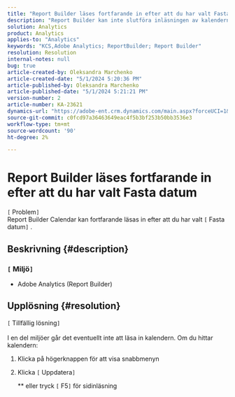 ```yaml
---
title: "Report Builder läses fortfarande in efter att du har valt Fasta datum"
description: "Report Builder kan inte slutföra inläsningen av kalendern, du måste läsa in det här fönstret igen"
solution: Analytics
product: Analytics
applies-to: "Analytics"
keywords: "KCS,Adobe Analytics; ReportBuilder; Report Builder"
resolution: Resolution
internal-notes: null
bug: true
article-created-by: Oleksandra Marchenko
article-created-date: "5/1/2024 5:20:36 PM"
article-published-by: Oleksandra Marchenko
article-published-date: "5/1/2024 5:21:21 PM"
version-number: 2
article-number: KA-23621
dynamics-url: "https://adobe-ent.crm.dynamics.com/main.aspx?forceUCI=1&pagetype=entityrecord&etn=knowledgearticle&id=a032aa1d-df07-ef11-9f8a-6045bd006704"
source-git-commit: c0fcd97a36463649eac4f5b3bf253b50bb3536e3
workflow-type: tm+mt
source-wordcount: '90'
ht-degree: 2%

---
```


# Report Builder läses fortfarande in efter att du har valt Fasta datum

`[` Problem`]` <br>
Report Builder Calendar kan fortfarande läsas in efter att du har valt `[` Fasta datum`]` .

## Beskrivning {#description}


### `[` Miljö`]`

- Adobe Analytics (Report Builder)



## Upplösning {#resolution}

`[` Tillfällig lösning`]` <br><br>
I en del miljöer går det eventuellt inte att läsa in kalendern.
Om du hittar kalendern:

1. Klicka på högerknappen för att visa snabbmenyn
2. Klicka `[` Uppdatera`]`

   \*\* eller tryck `[` F5`]`  för sidinläsning



